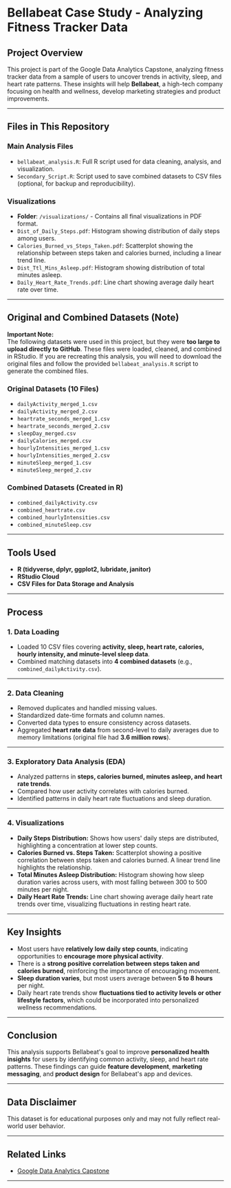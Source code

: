 # Bellabeat Case Study - Analyzing Fitness Tracker Data

## Project Overview
This project is part of the Google Data Analytics Capstone, analyzing fitness tracker data from a sample of users to uncover trends in activity, sleep, and heart rate patterns. These insights will help **Bellabeat**, a high-tech company focusing on health and wellness, develop marketing strategies and product improvements.

---

## Files in This Repository

### Main Analysis Files
- `bellabeat_analysis.R`: Full R script used for data cleaning, analysis, and visualization.
- `Secondary_Script.R`: Script used to save combined datasets to CSV files (optional, for backup and reproducibility).

### Visualizations
- **Folder**: `/visualizations/` - Contains all final visualizations in PDF format.
- `Dist_of_Daily_Steps.pdf`: Histogram showing distribution of daily steps among users.
- `Calories_Burned_vs_Steps_Taken.pdf`: Scatterplot showing the relationship between steps taken and calories burned, including a linear trend line.
- `Dist_Ttl_Mins_Asleep.pdf`: Histogram showing distribution of total minutes asleep.
- `Daily_Heart_Rate_Trends.pdf`: Line chart showing average daily heart rate over time.

---

## Original and Combined Datasets (Note)

**Important Note:**  
The following datasets were used in this project, but they were **too large to upload directly to GitHub**. These files were loaded, cleaned, and combined in RStudio. If you are recreating this analysis, you will need to download the original files and follow the provided `bellabeat_analysis.R` script to generate the combined files.

### Original Datasets (10 Files)
- `dailyActivity_merged_1.csv`
- `dailyActivity_merged_2.csv`
- `heartrate_seconds_merged_1.csv`
- `heartrate_seconds_merged_2.csv`
- `sleepDay_merged.csv`
- `dailyCalories_merged.csv`
- `hourlyIntensities_merged_1.csv`
- `hourlyIntensities_merged_2.csv`
- `minuteSleep_merged_1.csv`
- `minuteSleep_merged_2.csv`

### Combined Datasets (Created in R)
- `combined_dailyActivity.csv`
- `combined_heartrate.csv`
- `combined_hourlyIntensities.csv`
- `combined_minuteSleep.csv`

---

## Tools Used

- **R (tidyverse, dplyr, ggplot2, lubridate, janitor)**
- **RStudio Cloud**
- **CSV Files for Data Storage and Analysis**

---

## Process

### 1. Data Loading
- Loaded 10 CSV files covering **activity, sleep, heart rate, calories, hourly intensity, and minute-level sleep data**.
- Combined matching datasets into **4 combined datasets** (e.g., `combined_dailyActivity.csv`).

---

### 2. Data Cleaning
- Removed duplicates and handled missing values.
- Standardized date-time formats and column names.
- Converted data types to ensure consistency across datasets.
- Aggregated **heart rate data** from second-level to daily averages due to memory limitations (original file had **3.6 million rows**).

---

### 3. Exploratory Data Analysis (EDA)
- Analyzed patterns in **steps, calories burned, minutes asleep, and heart rate trends**.
- Compared how user activity correlates with calories burned.
- Identified patterns in daily heart rate fluctuations and sleep duration.

---

### 4. Visualizations

- **Daily Steps Distribution:** Shows how users' daily steps are distributed, highlighting a concentration at lower step counts.
- **Calories Burned vs. Steps Taken:** Scatterplot showing a positive correlation between steps taken and calories burned. A linear trend line highlights the relationship.
- **Total Minutes Asleep Distribution:** Histogram showing how sleep duration varies across users, with most falling between 300 to 500 minutes per night.
- **Daily Heart Rate Trends:** Line chart showing average daily heart rate trends over time, visualizing fluctuations in resting heart rate.

---

## Key Insights

- Most users have **relatively low daily step counts**, indicating opportunities to **encourage more physical activity**.
- There is a **strong positive correlation between steps taken and calories burned**, reinforcing the importance of encouraging movement.
- **Sleep duration varies**, but most users average between **5 to 8 hours** per night.
- Daily heart rate trends show **fluctuations tied to activity levels or other lifestyle factors**, which could be incorporated into personalized wellness recommendations.

---

## Conclusion

This analysis supports Bellabeat's goal to improve **personalized health insights** for users by identifying common activity, sleep, and heart rate patterns. These findings can guide **feature development**, **marketing messaging**, and **product design** for Bellabeat's app and devices.

---

## Data Disclaimer
This dataset is for educational purposes only and may not fully reflect real-world user behavior.

---

## Related Links
- [Google Data Analytics Capstone](https://www.coursera.org/professional-certificates/google-data-analytics)

---
